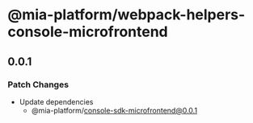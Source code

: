# @mia-platform/webpack-helpers-console-microfrontend

## 0.0.1

### Patch Changes

- Update dependencies
  - @mia-platform/console-sdk-microfrontend@0.0.1

